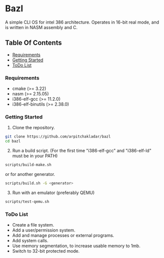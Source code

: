 # Bazl
A simple CLI OS for intel 386 architecture. Operates in 16-bit real mode, and is written in NASM assembly and C.

## Table Of Contents
- [Requirements](#requirements)
- [Getting Started](#getting-started)
- [ToDo List](#todo-list)

### Requirements
- cmake (>= 3.22)
- nasm (>= 2.15.05)
- i386-elf-gcc (>= 11.2.0)
- i386-elf-binutils (>= 2.38.0)

### Getting Started
1. Clone the repository.
```sh
git clone https://github.com/arpitchakladar/bazl
cd bazl
```
2. Run a build script. (For the first time "i386-elf-gcc" and "i386-elf-ld" must be in your PATH)
```sh
scripts/build-make.sh
```
or for another generator.
```sh
scripts/build.sh -G <generator>
```
3. Run with an emulator (preferably QEMU)
```sh
scripts/test-qemu.sh
```

### ToDo List
- Create a file system.
- Add a user/permission system.
- Add and manage processes or external programs.
- Add system calls.
- Use memory segmentation, to increase usable memory to 1mb.
- Switch to 32-bit protected mode.

